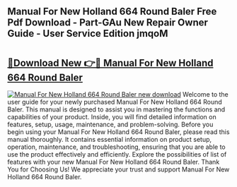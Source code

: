 ## Manual For New Holland 664 Round Baler Free Pdf Download - Part-GAu New Repair Owner Guide - User Service Edition jmqoM

# <h2><a href="http://bc84105.oget.top/?id=Manual+For+New+Holland+664+Round+Baler">🔗Download New 👉🔴 Manual For New Holland 664 Round Baler</a></h2>

[![Manual For New Holland 664 Round Baler new download](https://i.imgur.com/5g1atiW.png)](http://bc84105.oget.top/?id=Manual+For+New+Holland+664+Round+Baler)
Welcome to the user guide for your newly purchased Manual For New Holland 664 Round Baler. This manual is designed to assist you in mastering the functions and capabilities of your product. Inside, you will find detailed information on features, setup, usage, maintenance, and problem-solving. Before you begin using your Manual For New Holland 664 Round Baler, please read this manual thoroughly. It contains essential information on product setup, operation, maintenance, and troubleshooting, ensuring that you are able to use the product effectively and efficiently. Explore the possibilities of list of features with your new Manual For New Holland 664 Round Baler. Thank You for Choosing Us! We appreciate your trust and support Manual For New Holland 664 Round Baler.
